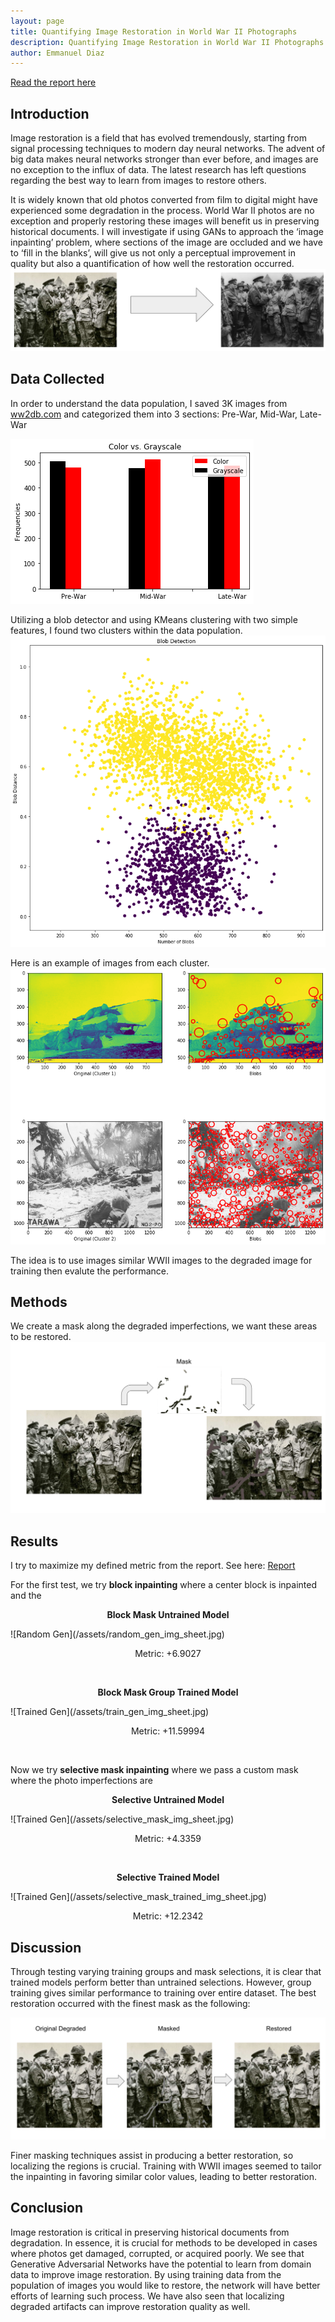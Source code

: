 ```yaml
---
layout: page
title: Quantifying Image Restoration in World War II Photographs
description: Quantifying Image Restoration in World War II Photographs
author: Emmanuel Diaz
---
```

[Read the report here](https://github.com/Emmanuel-Diaz/DSC180B-Project/blob/master/DSC%20180B%20Report.pdf)

## Introduction
Image restoration is a field that has evolved tremendously, starting from signal processing techniques to modern day neural networks. The advent of big data makes neural networks stronger than ever before, and images are no exception to the influx of data. The latest research has left questions regarding the best way to learn from images to restore others.


It is widely known that old photos converted from film to digital might have experienced some degradation in the process. World War II photos are no exception and properly restoring these images will benefit us in preserving historical documents. I will investigate if using GANs to approach the ‘image inpainting’ problem, where sections of the image are occluded and we have to ‘fill in the blanks’, will give us not only a perceptual improvement in quality but also a quantification of how well the restoration occurred.
![Goal](/assets/project_goal.png)


## Data Collected
In order to understand the data population, I saved 3K images from [ww2db.com](https://ww2db.com/) and categorized them into 3 sections: Pre-War, Mid-War, Late-War

![Distribution](/assets/chart.png)


Utilizing a blob detector and using KMeans clustering with two simple features, I found two clusters within the data population.
![blob_scatter](/assets/blob_scatter.png)

Here is an example of images from each cluster.
![blob_detector](/assets/blob_detector.png)

The idea is to use images similar WWII images to the degraded image for training then evalute the performance.

## Methods
We create a mask along the degraded imperfections, we want these areas to be restored.
![Mask Process](/assets/mask_process.png)


## Results
I try to maximize my defined metric from the report. See here: [Report](https://github.com/Emmanuel-Diaz/DSC180B-Project/blob/master/DSC%20180B%20Report.pdf)

For the first test, we try **block inpainting** where a center block is inpainted and the 

<p align="center"><strong>Block Mask Untrained Model</strong></p>
![Random Gen](/assets/random_gen_img_sheet.jpg)
<p align="center">Metric: +6.9027</p>

<br>

<p align="center"><strong>Block Mask Group Trained Model</strong></p>
![Trained Gen](/assets/train_gen_img_sheet.jpg)
<p align="center">Metric: +11.59994</p>

<br>

Now we try **selective mask inpainting** where we pass a custom mask where the photo imperfections are
<p align="center"><strong>Selective Untrained Model</strong></p>
![Trained Gen](/assets/selective_mask_img_sheet.jpg)
<p align="center">Metric: +4.3359</p>

<br>

<p align="center"><strong>Selective Trained Model</strong></p>
![Trained Gen](/assets/selective_mask_trained_img_sheet.jpg)
<p align="center">Metric: +12.2342</p>

## Discussion

Through testing varying training groups and mask selections, it is clear that trained models perform better than untrained selections. However, group training gives similar performance to training over entire dataset. The best restoration occurred with the finest mask as the following:

![before_during_after](/assets/before_during_after.png)

Finer masking techniques assist in producing a better restoration, so localizing the regions is crucial. Training with WWII images seemed to tailor the inpainting in favoring similar color values, leading to better restoration.


## Conclusion

Image restoration is critical in preserving historical documents from degradation. In essence, it is crucial for methods to be developed in cases where photos get damaged, corrupted, or acquired poorly. We see that Generative Adversarial Networks have the potential to learn from domain data to improve image restoration. By using training data from the population of images you would like to restore, the network will have better efforts of learning such process. We have also seen that localizing degraded artifacts can improve restoration quality as well.
